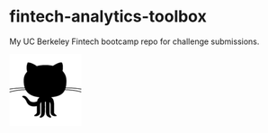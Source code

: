 # fintech-analytics-toolbox
My UC Berkeley Fintech bootcamp repo for challenge submissions.

![alt tag](images/github_01.png)
